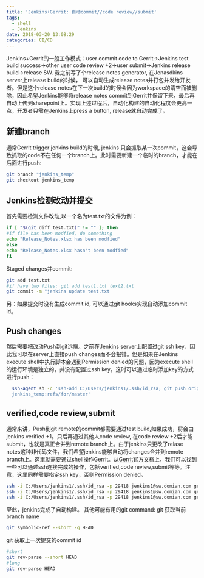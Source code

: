 ```yaml
---
title: 'Jenkins+Gerrit: 自动commit//code review//submit'
tags:
  - shell
  - Jenkins
date: 2018-03-20 13:08:29
categories: CI/CD
---
```

  Jenkins+Gerrit的一般工作模式：user commit code to Gerrit->Jenkins test build success->other user code review +2->user submit->Jenkins release build->release SW. 我之前写了个release notes generator, 在Jenasdkins server上release build的时候， 可以自动生成release notes并打包并发给开发者。但是这个release notes在下一次build的时候会因为workspace的清空而被删除，因此希望Jenkins能够将release notes commit到Gerrit并保留下来，最后再自动上传到sharepoint上。实现上述过程后，自动化构建的自动化程度会更高一点，开发者只需在Jenkins上press a button, release就自动完成了。
<!--more-->

## 新建branch
  通常Gerrit trigger jenkins build的时候, jenkins 只会抓取某一次commit，这会导致抓取的code不在任何一个branch上。此时需要新建一个临时的branch，才能在后面进行push:
```sh
git branch "jenkins_temp"
git checkout jenkins_temp
```
## Jenkins检测改动并提交
  首先需要检测文件改动,以一个名为test.txt的文件为例：
```sh
if [ "$(git diff test.txt)" != "" ]; then
#if file has been modfied, do something
echo "Release_Notes.xlsx has been modfied"
else
echo "Release_Notes.xlsx hasn't been modfied"
fi
```
  Staged changes并commit:
```sh
git add test.txt
#if have two files: git add test1.txt text2.txt
git commit -m "jenkins update test.txt
```
另：如果提交时没有生成commit id, 可以通过git hooks实现自动添加commit id。
## Push changes
  然后需要把改动Push到git远端。之前在Jenkins server上配置过git ssh key，因此我可以在server上直接push changes而不会报错。但是如果在Jenkins execute shell中执行脚本会遇到Permission denied的问题，因为execute shell的运行环境是独立的，并没有配置过ssh key。这时可以通过临时添加key的方式进行push：
```sh
  ssh-agent sh -c 'ssh-add C:/Users/jenkins1/.ssh/id_rsa; git push origin
  jenkins_temp:refs/for/master'
```
## verified,code review,submit
  通常来讲，Push到git remote的commit都需要通过test build,如果成功，将会由jenkins verified +1。只后再通过其他人code review, 在code review +2后才能submit，也就是真正合并到remote branch上。由于jenkins只更改了relase notes这种非代码文件，我们希望jenkins能够自动将changes合并到remote branch上。这里就需要通过shell操作Gerrit。从[Gerrit官方文档](https://gerrit-documentation.storage.googleapis.com/Documentation/2.5.1/cmd-review.html)上，我们可以找到一些可以通过ssh连接完成的操作，包括verified,code review,submit等等。注意，这里同样需要指定ssh key，否则Permission denied。
```sh
ssh -i C:/Users/jenkins1/.ssh/id_rsa -p 29418 jenkins1@sw.domian.com gerrit review --verified +1 "$(git rev-parse --short HEAD)"
ssh -i C:/Users/jenkins1/.ssh/id_rsa -p 29418 jenkins1@sw.domian.com gerrit review --code-review +2 "$(git rev-parse --short HEAD)"
ssh -i C:/Users/jenkins1/.ssh/id_rsa -p 29418 jenkins1@sw.domian.com gerrit review -s "$(git rev-parse --short HEAD)"
```
至此，jenkins完成了自动构建。
其他可能有用的git command:
git 获取当前branch name
```sh
git symbolic-ref --short -q HEAD
```
git 获取上一次提交的commit id
```sh
#short
git rev-parse --short HEAD
#long
git rev-parse HEAD
```
